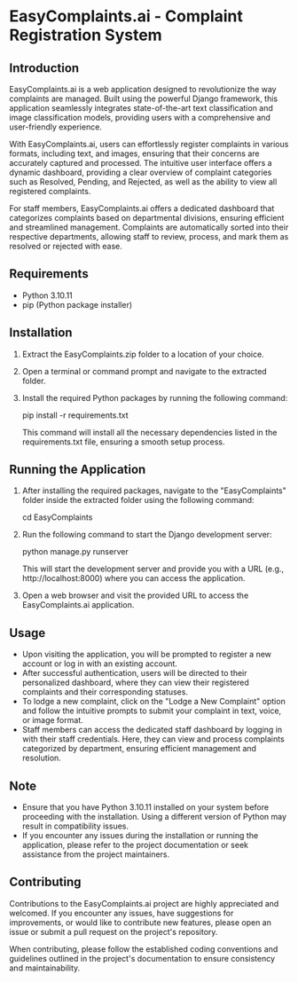 EasyComplaints.ai - Complaint Registration System
================================================

Introduction
------------
EasyComplaints.ai is a  web application designed to revolutionize the way complaints are managed. Built using the powerful Django framework, this application seamlessly integrates state-of-the-art text classification and image classification models, providing users with a comprehensive and user-friendly experience.

With EasyComplaints.ai, users can effortlessly register complaints in various formats, including text, and images, ensuring that their concerns are accurately captured and processed. The intuitive user interface offers a dynamic dashboard, providing a clear overview of complaint categories such as Resolved, Pending, and Rejected, as well as the ability to view all registered complaints.

For staff members, EasyComplaints.ai offers a dedicated dashboard that categorizes complaints based on departmental divisions, ensuring efficient and streamlined management. Complaints are automatically sorted into their respective departments, allowing staff to review, process, and mark them as resolved or rejected with ease.

Requirements
------------
- Python 3.10.11
- pip (Python package installer)

Installation
------------
1. Extract the EasyComplaints.zip folder to a location of your choice.
2. Open a terminal or command prompt and navigate to the extracted folder.
3. Install the required Python packages by running the following command:

   pip install -r requirements.txt

   This command will install all the necessary dependencies listed in the requirements.txt file, ensuring a smooth setup process.

Running the Application
-----------------------
1. After installing the required packages, navigate to the "EasyComplaints" folder inside the extracted folder using the following command:

   cd EasyComplaints

2. Run the following command to start the Django development server:

   python manage.py runserver

   This will start the development server and provide you with a URL (e.g., http://localhost:8000) where you can access the application.

3. Open a web browser and visit the provided URL to access the EasyComplaints.ai application.

Usage
-----
- Upon visiting the application, you will be prompted to register a new account or log in with an existing account.
- After successful authentication, users will be directed to their personalized dashboard, where they can view their registered complaints and their corresponding statuses.
- To lodge a new complaint, click on the "Lodge a New Complaint" option and follow the intuitive prompts to submit your complaint in text, voice, or image format.
- Staff members can access the dedicated staff dashboard by logging in with their staff credentials. Here, they can view and process complaints categorized by department, ensuring efficient management and resolution.

Note
----
- Ensure that you have Python 3.10.11 installed on your system before proceeding with the installation. Using a different version of Python may result in compatibility issues.
- If you encounter any issues during the installation or running the application, please refer to the project documentation or seek assistance from the project maintainers.

Contributing
------------
Contributions to the EasyComplaints.ai project are highly appreciated and welcomed. If you encounter any issues, have suggestions for improvements, or would like to contribute new features, please open an issue or submit a pull request on the project's repository.

When contributing, please follow the established coding conventions and guidelines outlined in the project's documentation to ensure consistency and maintainability.

